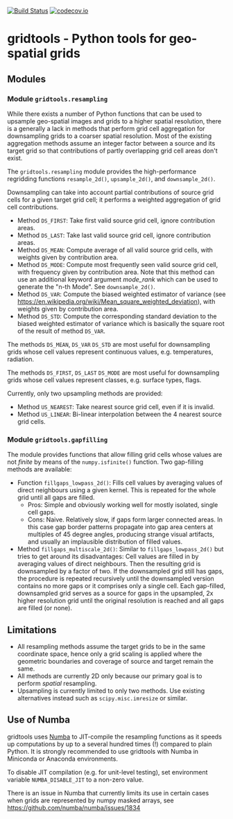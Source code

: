 [![Build Status](https://travis-ci.org/CAB-LAB/gridtools.svg?branch=master)](https://travis-ci.org/CAB-LAB/gridtools)
[![codecov.io](https://codecov.io/github/CAB-LAB/gridtools/coverage.svg?branch=master)](https://codecov.io/github/CAB-LAB/gridtools?branch=master)

# gridtools - Python tools for geo-spatial grids

## Modules

### Module ``gridtools.resampling``

While there exists a number of Python functions that can be used to upsample geo-spatial 
images and grids to a higher spatial resolution, there is a generally a lack in methods 
that perform grid cell aggregation for downsampling grids to a coarser spatial resolution. 
Most of the existing aggregation methods assume an integer factor between a source and its 
target grid so that contributions of partly overlapping grid cell areas don't exist.

The ``gridtools.resampling`` module provides the high-performance
regridding functions ``resample_2d()``, ``upsample_2d()``, and ``downsample_2d()``. 

Downsampling can take into account partial contributions of source grid cells for a given target grid cell; 
it performs a weighted aggregation of grid cell contributions. 

* Method ``DS_FIRST``: Take first valid source grid cell, ignore contribution areas.
* Method ``DS_LAST``: Take last valid source grid cell, ignore contribution areas.
* Method ``DS_MEAN``: Compute average of all valid source grid cells, with weights given by contribution area.  
* Method ``DS_MODE``: Compute most frequently seen valid source grid cell, 
  with frequency given by contribution area. Note that this method can use an additional keyword argument
  *mode_rank* which can be used to generate the "n-th Mode". See ``downsample_2d()``.
* Method ``DS_VAR``: Compute the biased weighted estimator of variance
  (see https://en.wikipedia.org/wiki/Mean_square_weighted_deviation), with weights given by contribution area.
* Method ``DS_STD``: Compute the corresponding standard deviation to the biased weighted estimator
  of variance which is basically the square root of the result of method ``DS_VAR``.

The methods ``DS_MEAN``, ``DS_VAR`` ``DS_STD`` are most useful for downsampling grids whose cell values represent 
continuous values, e.g. temperatures, radiation.

The methods ``DS_FIRST``, ``DS_LAST`` ``DS_MODE`` are most useful for downsampling grids whose cell 
values represent classes, e.g. surface types, flags.

Currently, only two upsampling methods are provided:

* Method ``US_NEAREST``: Take nearest source grid cell, even if it is invalid.
* Method ``US_LINEAR``: Bi-linear interpolation between the 4 nearest source grid cells.


### Module ``gridtools.gapfilling``

The module provides functions that allow filling grid cells whose values are not *finite* by means of the
``numpy.isfinite()`` function. Two gap-filling methods are available:

* Function ``fillgaps_lowpass_2d()``: Fills cell values by averaging values of direct neighbours using a given kernel.
   This is repeated for the whole grid until all gaps are filled.
   * Pros: Simple and obviously working well for mostly isolated, single cell gaps.
   * Cons: Naive. Relatively slow, if gaps form larger connected areas. In this case gap border patterns propagate
     into gap area centers at multiples of 45 degree angles, producing strange visual artifacts, and usually an
     implausible distribution of filled values.
* Method ``fillgaps_multiscale_2d()``: Similar to ``fillgaps_lowpass_2d()`` but tries to get around its disadvantages:
     Cell values are filled in by averaging values of direct neighbours. Then the resulting grid is downsampled by a
     factor of two. If the downsampled grid still has gaps, the procedure is repeated recursively until the downsampled
     version contains no more gaps or it comprises only a single cell. Each gap-filled, downsampled grid serves as
     a source for gaps in the upsampled, 2x higher resolution grid until the original resolution is reached and all
     gaps are filled (or none).


## Limitations
 
* All resampling methods assume the target grids to be in the same coordinate space,
  hence only a grid scaling is applied where the geometric boundaries and coverage of source and target 
  remain the same.
* All methods are currently 2D only because our primary goal is to perform *spatial* resampling.
* Upsampling is currently limited to only two methods. Use existing alternatives instead such as 
  ``scipy.misc.imresize`` or similar.    

## Use of Numba

gridtools uses [Numba](http://numba.pydata.org/) to JIT-compile the resampling functions as it speeds up
computations by up to a several hundred times (!) compared to plain Python.
It is strongly recommended to use gridtools with Numba in Miniconda or Anaconda environments.

To disable JIT compilation (e.g. for unit-level testing), set environment variable ``NUMBA_DISABLE_JIT``
to a non-zero value.

There is an issue in Numba that currently limits its use in certain
cases when grids are represented by numpy masked arrays, see https://github.com/numba/numba/issues/1834



